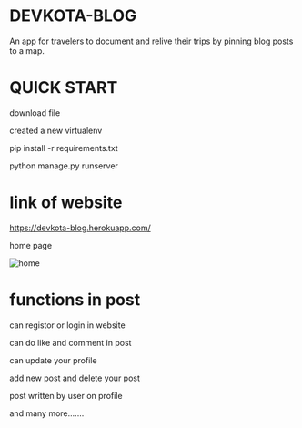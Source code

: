 # DEVKOTA-BLOG
An app for travelers to document and relive their trips by pinning blog posts to a map.

# QUICK START
download file 

created a new virtualenv 

pip install -r requirements.txt 

python manage.py runserver

# link of website
https://devkota-blog.herokuapp.com/


home page


![home](https://user-images.githubusercontent.com/66712725/125986084-dbb89ba5-cba2-4434-8a7f-4d9c4cb9867e.png)


# functions in post

 can registor or login in website 
 
 can do like and comment in post 
 
 can update your profile
 
 add new post and delete your post
 
post written by user on profile

and many more.......


